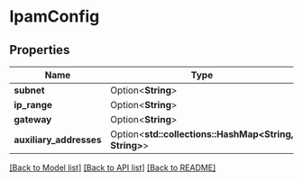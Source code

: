 # IpamConfig

## Properties

Name | Type | Description | Notes
------------ | ------------- | ------------- | -------------
**subnet** | Option<**String**> |  | [optional]
**ip_range** | Option<**String**> |  | [optional]
**gateway** | Option<**String**> |  | [optional]
**auxiliary_addresses** | Option<**std::collections::HashMap<String, String>**> |  | [optional]

[[Back to Model list]](../README.md#documentation-for-models) [[Back to API list]](../README.md#documentation-for-api-endpoints) [[Back to README]](../README.md)


